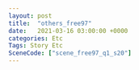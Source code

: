 ```yaml
---
layout: post
title:  "others_free97"
date:   2021-03-16 03:00:00 +0000
categories: Etc
Tags: Story Etc
SceneCode: ["scene_free97_q1_s20"]
---
```

